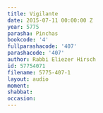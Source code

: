 ```yaml
---
title: Vigilante
date: 2015-07-11 00:00:00 Z
year: 5775
parasha: Pinchas
bookcode: '4'
fullparashacode: '407'
parashacode: '407'
author: Rabbi Eliezer Hirsch
id: 57754071
filename: 5775-407-1
layout: audio
moment: 
shabbat: 
occasion: 
---
```


